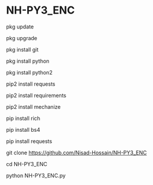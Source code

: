 # NH-PY3_ENC

pkg update

 pkg upgrade 

 pkg install git

 pkg install python

 pkg  install python2

 pip2 install requests

 pip2 install requirements

 pip2 install mechanize

 pip install rich

 pip install bs4
 
 pip install requests

git clone https://github.com/Nisad-Hossain/NH-PY3_ENC

cd NH-PY3_ENC

python NH-PY3_ENC.py
